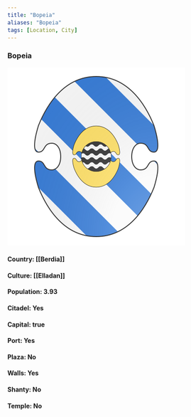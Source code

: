 ```yaml
---
title: "Bopeia"
aliases: "Bopeia"
tags: [Location, City]
---
```

### Bopeia
![](attachment/3b29812ebc5e6cbe334912fbdcb75a0e.svg)

#### Country: [[Berdia]]

#### Culture: [[Elladan]]

#### Population: 3.93

#### Citadel: Yes

#### Capital: true

#### Port: Yes

#### Plaza: No

#### Walls: Yes

#### Shanty: No

#### Temple: No

